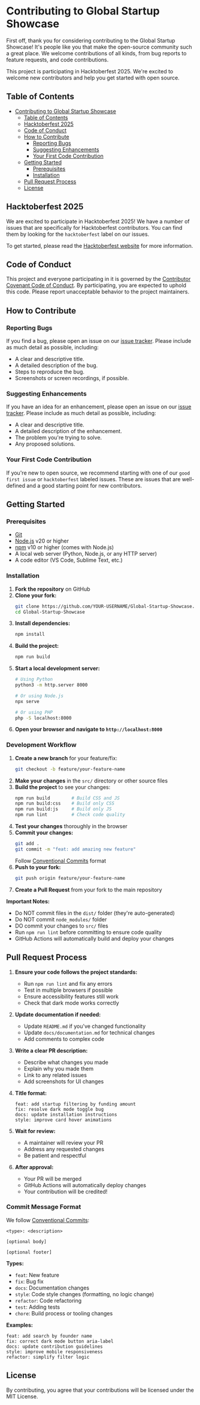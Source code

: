 # Contributing to Global Startup Showcase

First off, thank you for considering contributing to the Global Startup Showcase! It's people like you that make the open-source community such a great place. We welcome contributions of all kinds, from bug reports to feature requests, and code contributions.

This project is participating in Hacktoberfest 2025. We're excited to welcome new contributors and help you get started with open source.

## Table of Contents

- [Contributing to Global Startup Showcase](#contributing-to-global-startup-showcase)
  - [Table of Contents](#table-of-contents)
  - [Hacktoberfest 2025](#hacktoberfest-2025)
  - [Code of Conduct](#code-of-conduct)
  - [How to Contribute](#how-to-contribute)
    - [Reporting Bugs](#reporting-bugs)
    - [Suggesting Enhancements](#suggesting-enhancements)
    - [Your First Code Contribution](#your-first-code-contribution)
  - [Getting Started](#getting-started)
    - [Prerequisites](#prerequisites)
    - [Installation](#installation)
  - [Pull Request Process](#pull-request-process)
  - [License](#license)

## Hacktoberfest 2025

We are excited to participate in Hacktoberfest 2025! We have a number of issues that are specifically for Hacktoberfest contributors. You can find them by looking for the `hacktoberfest` label on our issues.

To get started, please read the [Hacktoberfest website](https://hacktoberfest.digitalocean.com/) for more information.

## Code of Conduct

This project and everyone participating in it is governed by the [Contributor Covenant Code of Conduct](CODE_OF_CONDUCT.md). By participating, you are expected to uphold this code. Please report unacceptable behavior to the project maintainers.

## How to Contribute

### Reporting Bugs

If you find a bug, please open an issue on our [issue tracker](https://github.com/Gurkha-Technology-Open-Source/Global-Startup-Showcase/issues). Please include as much detail as possible, including:

*   A clear and descriptive title.
*   A detailed description of the bug.
*   Steps to reproduce the bug.
*   Screenshots or screen recordings, if possible.

### Suggesting Enhancements

If you have an idea for an enhancement, please open an issue on our [issue tracker](https://github.com/Gurkha-Technology-Open-Source/Global-Startup-Showcase/issues). Please include as much detail as possible, including:

*   A clear and descriptive title.
*   A detailed description of the enhancement.
*   The problem you're trying to solve.
*   Any proposed solutions.

### Your First Code Contribution

If you're new to open source, we recommend starting with one of our `good first issue` or `hacktoberfest` labeled issues. These are issues that are well-defined and a good starting point for new contributors.

## Getting Started

### Prerequisites

*   [Git](https://git-scm.com/)
*   [Node.js](https://nodejs.org/) v20 or higher
*   [npm](https://www.npmjs.com/) v10 or higher (comes with Node.js)
*   A local web server (Python, Node.js, or any HTTP server)
*   A code editor (VS Code, Sublime Text, etc.)

### Installation

1.  **Fork the repository** on GitHub
2.  **Clone your fork:**
    ```bash
    git clone https://github.com/YOUR-USERNAME/Global-Startup-Showcase.git
    cd Global-Startup-Showcase
    ```
3.  **Install dependencies:**
    ```bash
    npm install
    ```
4.  **Build the project:**
    ```bash
    npm run build
    ```
5.  **Start a local development server:**
    ```bash
    # Using Python
    python3 -m http.server 8000
    
    # Or using Node.js
    npx serve
    
    # Or using PHP
    php -S localhost:8000
    ```
6.  **Open your browser and navigate to `http://localhost:8000`**

### Development Workflow

1.  **Create a new branch** for your feature/fix:
    ```bash
    git checkout -b feature/your-feature-name
    ```
2.  **Make your changes** in the `src/` directory or other source files
3.  **Build the project** to see your changes:
    ```bash
    npm run build        # Build CSS and JS
    npm run build:css    # Build only CSS
    npm run build:js     # Build only JS
    npm run lint         # Check code quality
    ```
4.  **Test your changes** thoroughly in the browser
5.  **Commit your changes:**
    ```bash
    git add .
    git commit -m "feat: add amazing new feature"
    ```
    Follow [Conventional Commits](https://www.conventionalcommits.org/) format
6.  **Push to your fork:**
    ```bash
    git push origin feature/your-feature-name
    ```
7.  **Create a Pull Request** from your fork to the main repository

**Important Notes:**
- Do NOT commit files in the `dist/` folder (they're auto-generated)
- Do NOT commit `node_modules/` folder
- DO commit your changes to `src/` files
- Run `npm run lint` before committing to ensure code quality
- GitHub Actions will automatically build and deploy your changes

## Pull Request Process

1.  **Ensure your code follows the project standards:**
    - Run `npm run lint` and fix any errors
    - Test in multiple browsers if possible
    - Ensure accessibility features still work
    - Check that dark mode works correctly

2.  **Update documentation if needed:**
    - Update `README.md` if you've changed functionality
    - Update `docs/documentation.md` for technical changes
    - Add comments to complex code

3.  **Write a clear PR description:**
    - Describe what changes you made
    - Explain why you made them
    - Link to any related issues
    - Add screenshots for UI changes

4.  **Title format:**
    ```
    feat: add startup filtering by funding amount
    fix: resolve dark mode toggle bug
    docs: update installation instructions
    style: improve card hover animations
    ```

5.  **Wait for review:**
    - A maintainer will review your PR
    - Address any requested changes
    - Be patient and respectful

6.  **After approval:**
    - Your PR will be merged
    - GitHub Actions will automatically deploy changes
    - Your contribution will be credited!

### Commit Message Format

We follow [Conventional Commits](https://www.conventionalcommits.org/):

```
<type>: <description>

[optional body]

[optional footer]
```

**Types:**
- `feat`: New feature
- `fix`: Bug fix
- `docs`: Documentation changes
- `style`: Code style changes (formatting, no logic change)
- `refactor`: Code refactoring
- `test`: Adding tests
- `chore`: Build process or tooling changes

**Examples:**
```
feat: add search by founder name
fix: correct dark mode button aria-label
docs: update contribution guidelines
style: improve mobile responsiveness
refactor: simplify filter logic
```

## License

By contributing, you agree that your contributions will be licensed under the MIT License.
